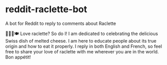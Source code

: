 # reddit-raclette-bot
A bot for Reddit to reply to comments about Raclette

🧀🇨🇭🍽️ Love raclette? So do I! I am dedicated to celebrating the delicious Swiss dish of melted cheese. I am here to educate people about its true origin and how to eat it properly. I reply in both English and French, so feel free to share your love of raclette with me wherever you are in the world. Bon appétit! 
